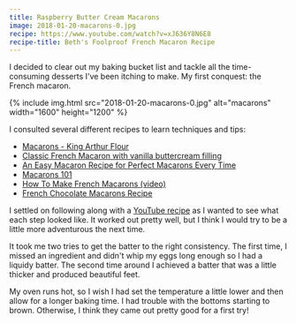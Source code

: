 ```yaml
---
title: Raspberry Butter Cream Macarons
image: 2018-01-20-macarons-0.jpg
recipe: https://www.youtube.com/watch?v=xJ636Y8N6E8
recipe-title: Beth's Foolproof French Macaron Recipe
---
```


I decided to clear out my baking bucket list and tackle all the time-consuming desserts I've been itching to make. My first conquest: the French macaron.

<div class="photos">
{% include img.html src="2018-01-20-macarons-0.jpg" alt="macarons" width="1600" height="1200" %}
</div>

I consulted several different recipes to learn techniques and tips:

- [Macarons - King Arthur Flour](https://www.kingarthurflour.com/recipes/macarons-recipe)
- [Classic French Macaron with vanilla buttercream filling](https://www.aheadofthyme.com/2017/02/classic-french-macaron-with-vanilla-buttercream-filling/)
- [An Easy Macaron Recipe for Perfect Macarons Every Time](https://www.thespruce.com/easy-macaron-recipe-435221)
- [Macarons 101](http://southernfatty.com/macarons-101/)
- [How To Make French Macarons (video)](https://www.youtube.com/watch?v=0JeTgZGt-p8)
- [French Chocolate Macarons Recipe](https://www.youtube.com/watch?v=6UlEZMbeO5Q)

I settled on following along with a [YouTube recipe](https://www.youtube.com/watch?v=xJ636Y8N6E8) as I wanted to see what each step looked like. It worked out pretty well, but I think I would try to be a little more adventurous the next time.

It took me two tries to get the batter to the right consistency. The first time, I missed an ingredient and didn't whip my eggs long enough so I had a liquidy batter. The second time around I achieved a batter that was a little thicker and produced beautiful feet.

My oven runs hot, so I wish I had set the temperature a little lower and then allow for a longer baking time. I had trouble with the bottoms starting to brown. Otherwise, I think they came out pretty good for a first try!
